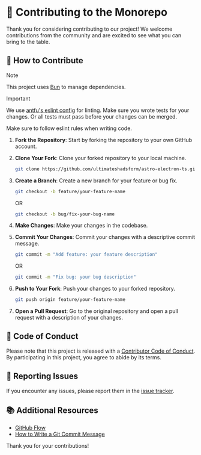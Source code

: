 # 🤝 Contributing to the Monorepo

Thank you for considering contributing to our project! We welcome contributions from the community and are excited to see what you can bring to the table.

## 🤝 How to Contribute

> [!NOTE]
> This project uses [Bun](https://bun.sh/) to manage dependencies.

> [!IMPORTANT]
> We use [antfu's eslint config](https://github.com/antfu/eslint-config) for linting.
> Make sure you wrote tests for your changes. Or all tests must pass before your changes can be merged.

Make sure to follow eslint rules when writing code.

1. **Fork the Repository**: Start by forking the repository to your own GitHub account.

2. **Clone Your Fork**: Clone your forked repository to your local machine.

   ```bash
   git clone https://github.com/ultimateshadsform/astro-electron-ts.git
   ```

3. **Create a Branch**: Create a new branch for your feature or bug fix.

   ```bash
   git checkout -b feature/your-feature-name
   ```

   OR

   ```bash
   git checkout -b bug/fix-your-bug-name
   ```

4. **Make Changes**: Make your changes in the codebase.

5. **Commit Your Changes**: Commit your changes with a descriptive commit message.

   ```bash
   git commit -m "Add feature: your feature description"
   ```

   OR

   ```bash
   git commit -m "Fix bug: your bug description"
   ```

6. **Push to Your Fork**: Push your changes to your forked repository.

   ```bash
   git push origin feature/your-feature-name
   ```

7. **Open a Pull Request**: Go to the original repository and open a pull request with a description of your changes.

## 📜 Code of Conduct

Please note that this project is released with a [Contributor Code of Conduct](CODE_OF_CONDUCT.md). By participating in this project, you agree to abide by its terms.

## 🐛 Reporting Issues

If you encounter any issues, please report them in the [issue tracker](https://github.com/your-repo/issues).

## 📚 Additional Resources

- [GitHub Flow](https://guides.github.com/introduction/flow/)
- [How to Write a Git Commit Message](https://chris.beams.io/posts/git-commit/)

Thank you for your contributions!
